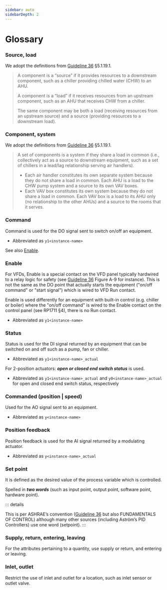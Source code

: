 ```yaml
---
sidebar: auto
sidebarDepth: 2
---
```


# Glossary

### Source, load

We adopt the definitions from [Guideline 36](../references.md#g36) §5.1.19.1.

> A component is a “source” if it provides resources to a downstream component, such as a chiller providing chilled water (CHW) to an AHU.
>
> A component is a “load” if it receives resources from an upstream component, such as an AHU that receives CHW from a chiller.
>
> The same component may be both a load (receiving resources from an upstream source) and a source (providing resources to a downstream load).


### Component, system

We adopt the definitions from [Guideline 36](../references.md#g36) §5.1.19.1.

> A set of components is a system if they share a load in common (i.e., collectively act as a source to downstream equipment, such as a set of chillers in a lead/lag relationship serving air handlers).
> - Each air handler constitutes its own separate system because they do not share a load in common. Each AHU is a load to the CHW pump system and a source to its own VAV boxes.
> - Each VAV box constitutes its own system because they do not share a load in common. Each VAV box is a load to its AHU only (no relationship to the other AHUs) and a source to the rooms that it serves.


### Command

Command is used for the DO signal sent to switch on/off an equipment.

- Abbreviated as `y1<instance-name>`

See also [Enable](#enable).


### Enable

For VFDs, Enable is a special contact on the VFD panel typically hardwired to a relay logic for safety (see [Guideline 36](../references.md#g36) Figure A-9 for instance). This is not the same as the DO point that actually starts the equipment ("on/off command" or "start signal") which is wired to VFD Run contact.

Enable is used differently for an equipment with built-in control (e.g. chiller or boiler) where the "on/off command" is wired to the Enable contact on the control panel (see RP1711 §4), there is no Run contact.

- Abbreviated as `y1<instance-name>`


### Status

Status is used for the DI signal returned by an equipment that can be switched on and off such as a pump, fan or chiller.

- Abbreviated as `y1<instance-name>_actual`

For 2-position actuators: ***open or closed end switch status*** is used.

- Abbreviated as `y1<instance-name>_actual` and `y0<instance-name>_actual` for open and closed end switch status, respectively


### Commanded (position | speed)

Used for the AO signal sent to an equipment.

- Abbreviated as `y<instance-name>`


### Position feedback

Position feedback is used for the AI signal returned by a modulating actuator.

- Abbreviated as `y<instance-name>_actual`

### Set point

It is defined as the desired value of the process variable which is controlled.

Spelled in ***two words*** (such as input point, output point, software point, hardware point).

::: details

This is per ASHRAE’s convention ([Guideline 36](../references.md#g36) but also FUNDAMENTALS OF CONTROL) although many other sources (including Aström’s PID Controllers) use one word (setpoint).
:::

### Supply, return, entering, leaving

For the attributes pertaining to a quantity, use supply or return, and entering or leaving.

### Inlet, outlet

Restrict the use of inlet and outlet for a location, such as inlet sensor or outlet valve.
